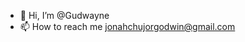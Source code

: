 - 👋 Hi, I’m @Gudwayne
- 📫 How to reach me jonahchujorgodwin@gmail.com

<!---
Gudwayne/Gudwayne is a ✨ special ✨ repository because its `README.md` (this file) appears on your GitHub profile.
You can click the Preview link to take a look at your changes.
--->
